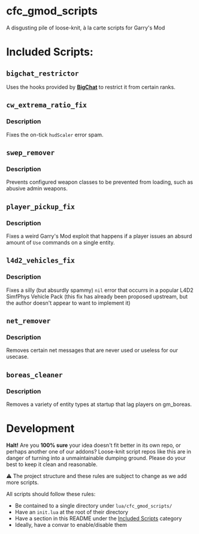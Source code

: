 # cfc_gmod_scripts
A disgusting pile of loose-knit, à la carte scripts for Garry's Mod

# Included Scripts:

## `bigchat_restrictor`

Uses the hooks provided by **[BigChat](https://github.com/CFC-Servers/gm_bigchat/)** to restrict it from certain ranks.

## `cw_extrema_ratio_fix`

### Description
Fixes the on-tick `hudScaler` error spam.

## `swep_remover`

### Description
Prevents configured weapon classes to be prevented from loading, such as abusive admin weapons.

## `player_pickup_fix`

### Description
Fixes a weird Garry's Mod exploit that happens if a player issues an absurd amount of `Use` commands on a single entity.

## `l4d2_vehicles_fix`

### Description
Fixes a silly (but absurdly spammy) `nil` error that occurrs in a popular L4D2 SimfPhys Vehicle Pack (this fix has already been proposed upstream, but the author doesn't appear to want to implement it)

## `net_remover`

### Description
Removes certain net messages that are never used or useless for our usecase.

## `boreas_cleaner`

### Description
Removes a variety of entity types at startup that lag players on gm_boreas.

# Development
**Halt!**
Are you **100% sure** your idea doesn't fit better in its own repo, or perhaps another one of our addons?
Loose-knit script repos like this are in danger of turning into a unmaintainable dumping ground. Please do your best to keep it clean and reasonable.


⚠️ The project structure and these rules are subject to change as we add more scripts.

All scripts should follow these rules:
 - Be contained to a single directory under `lua/cfc_gmod_scripts/`
 - Have an `init.lua` at the root of their directory
 - Have a section in this README under the [Included Scripts](#included-scripts) category
 - Ideally, have a convar to enable/disable them
